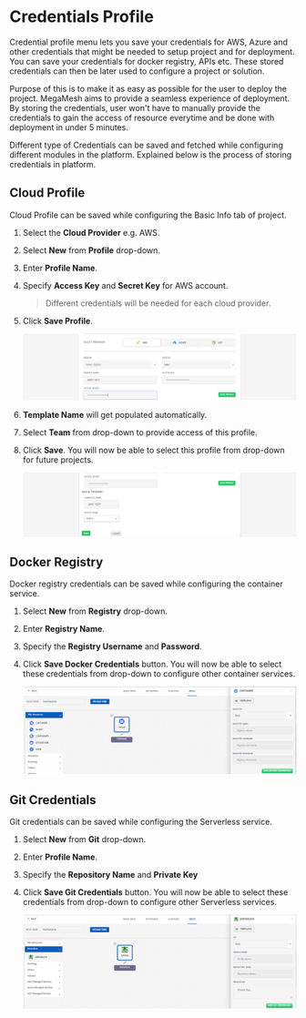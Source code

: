 # Credentials Profile

Credential profile menu lets you save your credentials for AWS, Azure and other credentials that might be needed to setup project and for deployment. You can save your credentials for docker registry, APIs etc. These stored credentials can then be later used to configure a project or solution.

Purpose of this is to make it as easy as possible for the user to deploy the project. MegaMesh aims to provide a seamless experience of deployment. By storing the credentials, user won't have to manually provide the credentials to gain the access of resource everytime and be done with deployment in under 5 minutes. 

Different type of Credentials can be saved and fetched while configuring different modules in the platform. Explained below is the process of storing credentials in platform. 

## Cloud Profile

Cloud Profile can be saved while configuring the Basic Info tab of project. 

1. Select the **Cloud Provider** e.g. AWS.

2. Select **New** from **Profile** drop-down.

3. Enter **Profile Name**.

4. Specify **Access Key** and **Secret Key** for AWS account.

   > Different credentials will be needed for each cloud provider.

5. Click **Save Profile**.

   ![1](imgs\1.jpg)

6. **Template Name** will get populated automatically. 

7. Select **Team** from drop-down to provide access of this profile.

8. Click **Save**. You will now be able to select this profile from drop-down for future projects. 

   ![2](imgs\2.jpg)

## Docker Registry

Docker registry credentials can be saved while configuring the container service. 

1. Select **New** from **Registry** drop-down.

2. Enter **Registry Name**.

3. Specify the **Registry Username** and **Password**. 

4. Click **Save Docker Credentials** button. You will now be able to select these credentials from drop-down to configure other container services.

   ![3](imgs\3.jpg)

## Git Credentials

Git credentials can be saved while configuring the Serverless service. 

1. Select **New** from **Git** drop-down.

2. Enter **Profile Name**.

3. Specify the **Repository Name** and **Private Key**

4. Click **Save Git Credentials** button. You will now be able to select these credentials from drop-down to configure other Serverless services.

   ![4](imgs\4.jpg)
